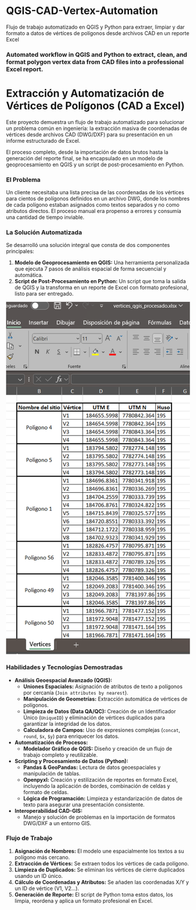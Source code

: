 # QGIS-CAD-Vertex-Automation
Flujo de trabajo automatizado en QGIS y Python para extraer, limpiar y dar formato a datos de vértíces de polígonos desde archivos CAD en un reporte Excel
### Automated workflow in QGIS and Python to extract, clean, and format polygon vertex data from CAD files into a professional Excel report.

# Extracción y Automatización de Vértices de Polígonos (CAD a Excel)

Este proyecto demuestra un flujo de trabajo automatizado para solucionar un problema común en ingeniería: la extracción masiva de coordenadas de vértices desde archivos CAD (DWG/DXF) para su presentación en un informe estructurado de Excel.

El proceso completo, desde la importación de datos brutos hasta la generación del reporte final, se ha encapsulado en un modelo de geoprocesamiento en QGIS y un script de post-procesamiento en Python.

### El Problema
Un cliente necesitaba una lista precisa de las coordenadas de los vértices para cientos de polígonos definidos en un archivo DWG, donde los nombres de cada polígono estaban asignados como textos separados y no como atributos directos. El proceso manual era propenso a errores y consumía una cantidad de tiempo inviable.

### La Solución Automatizada
Se desarrolló una solución integral que consta de dos componentes principales:

1.  **Modelo de Geoprocesamiento en QGIS:** Una herramienta personalizada que ejecuta 7 pasos de análisis espacial de forma secuencial y automática.
2.  **Script de Post-Procesamiento en Python:** Un script que toma la salida de QGIS y la transforma en un reporte de Excel con formato profesional, listo para ser entregado.

![Resultado Final](resultado_ejemplo/resultado_final.png)

### Habilidades y Tecnologías Demostradas
* **Análisis Geoespacial Avanzado (QGIS):**
    * **Uniones Espaciales:** Asignación de atributos de texto a polígonos por cercanía (`Join attributes by nearest`).
    * **Manipulación de Geometrías:** Extracción automática de vértices de polígonos.
    * **Limpieza de Datos (Data QA/QC):** Creación de un Identificador Único (`UniqueID`) y eliminación de vértices duplicados para garantizar la integridad de los datos.
    * **Calculadora de Campos:** Uso de expresiones complejas (`concat`, `round`, `$x`, `$y`) para enriquecer los datos.
* **Automatización de Procesos:**
    * **Modelador Gráfico de QGIS:** Diseño y creación de un flujo de trabajo completo y reutilizable.
* **Scripting y Procesamiento de Datos (Python):**
    * **Pandas & GeoPandas:** Lectura de datos geoespaciales y manipulación de tablas.
    * **Openpyxl:** Creación y estilización de reportes en formato Excel, incluyendo la aplicación de bordes, combinación de celdas y formato de celdas.
    * **Lógica de Programación:** Limpieza y estandarización de datos de texto para asegurar una presentación consistente.
* **Interoperabilidad CAD-GIS:**
    * Manejo y solución de problemas en la importación de formatos DWG/DXF a un entorno GIS.

### Flujo de Trabajo
1.  **Asignación de Nombres:** El modelo une espacialmente los textos a su polígono más cercano.
2.  **Extracción de Vértices:** Se extraen todos los vértices de cada polígono.
3.  **Limpieza de Duplicados:** Se eliminan los vértices de cierre duplicados usando un ID único.
4.  **Cálculo de Coordenadas y Atributos:** Se añaden las coordenadas X/Y y un ID de vértice (V1, V2...).
5.  **Generación de Reporte:** El script de Python toma estos datos, los limpia, reordena y aplica un formato profesional en Excel.
